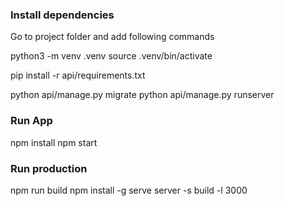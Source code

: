 ### Install dependencies
Go to project folder and add following commands

python3 -m venv .venv
source .venv/bin/activate

pip install -r api/requirements.txt

python api/manage.py migrate
python api/manage.py runserver

### Run App

npm install
npm start

### Run production

npm run build
npm install -g serve
server -s build -l 3000
